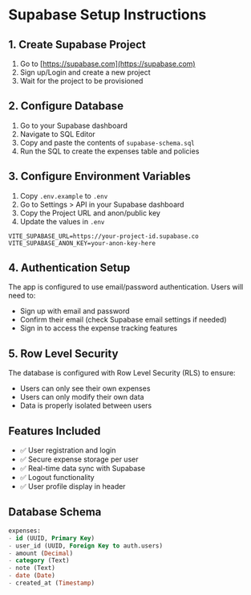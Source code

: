 # Supabase Setup Instructions

## 1. Create Supabase Project

1. Go to [https://supabase.com](https://supabase.com)
2. Sign up/Login and create a new project
3. Wait for the project to be provisioned

## 2. Configure Database

1. Go to your Supabase dashboard
2. Navigate to SQL Editor
3. Copy and paste the contents of `supabase-schema.sql`
4. Run the SQL to create the expenses table and policies

## 3. Configure Environment Variables

1. Copy `.env.example` to `.env`
2. Go to Settings > API in your Supabase dashboard
3. Copy the Project URL and anon/public key
4. Update the values in `.env`

```
VITE_SUPABASE_URL=https://your-project-id.supabase.co
VITE_SUPABASE_ANON_KEY=your-anon-key-here
```

## 4. Authentication Setup

The app is configured to use email/password authentication. Users will need to:
- Sign up with email and password
- Confirm their email (check Supabase email settings if needed)
- Sign in to access the expense tracking features

## 5. Row Level Security

The database is configured with Row Level Security (RLS) to ensure:
- Users can only see their own expenses
- Users can only modify their own data
- Data is properly isolated between users

## Features Included

- ✅ User registration and login
- ✅ Secure expense storage per user
- ✅ Real-time data sync with Supabase
- ✅ Logout functionality
- ✅ User profile display in header

## Database Schema

```sql
expenses:
- id (UUID, Primary Key)
- user_id (UUID, Foreign Key to auth.users)
- amount (Decimal)
- category (Text)
- note (Text)
- date (Date)
- created_at (Timestamp)
```